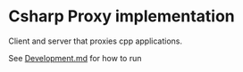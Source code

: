 # Csharp Proxy implementation
Client and server that proxies cpp applications.

See [Development.md](../docs/Development.md) for how to run